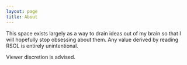 ```yaml
---
layout: page
title: About
---
```


This space exists largely as a way to drain ideas out of my brain so that I will hopefully stop obsessing about them. Any value derived by reading RSOL is entirely unintentional.

Viewer discretion is advised.
